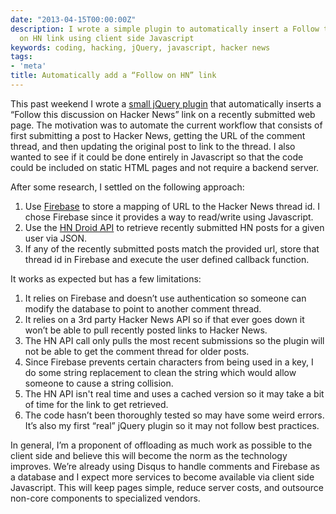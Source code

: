 ```yaml
---
date: "2013-04-15T00:00:00Z"
description: I wrote a simple plugin to automatically insert a Follow this discussion
  on HN link using client side Javascript
keywords: coding, hacking, jQuery, javascript, hacker news
tags:
- 'meta'
title: Automatically add a “Follow on HN” link
---
```


This past weekend I wrote a <a href="https://github.com/dangoldin/follow-discussion-hn" target="_blank">small jQuery plugin</a> that automatically inserts a “Follow this discussion on Hacker News” link on a recently submitted web page. The motivation was to automate the current workflow that consists of first submitting a post to Hacker News, getting the URL of the comment thread, and then updating the original post to link to the thread. I also wanted to see if it could be done entirely in Javascript so that the code could be included on static HTML pages and not require a backend server.

After some research, I settled on the following approach:

1. Use <a href="https://www.firebase.com/" target="_blank">Firebase</a> to store a mapping of URL to the Hacker News thread id. I chose Firebase since it provides a way to read/write using Javascript.
2. Use the <a href="http://hndroidapi.appspot.com" target="_blank">HN Droid API</a> to retrieve recently submitted HN posts for a given user via JSON.
3. If any of the recently submitted posts match the provided url, store that thread id in Firebase and execute the user defined callback function.

It works as expected but has a few limitations:

1. It relies on Firebase and doesn’t use authentication so someone can modify the database to point to another comment thread.
2. It relies on a 3rd party Hacker News API so if that ever goes down it won’t be able to pull recently posted links to Hacker News.
3. The HN API call only pulls the most recent submissions so the plugin will not be able to get the comment thread for older posts.
4. Since Firebase prevents certain characters from being used in a key, I do some string replacement to clean the string which would allow someone to cause a string collision.
5. The HN API isn't real time and uses a cached version so it may take a bit of time for the link to get retrieved.
6. The code hasn’t been thoroughly tested so may have some weird errors. It’s also my first “real” jQuery plugin so it may not follow best practices.

In general, I’m a proponent of offloading as much work as possible to the client side and believe this will become the norm as the technology improves. We’re already using Disqus to handle comments and Firebase as a database and I expect more services to become available via client side Javascript. This will keep pages simple, reduce server costs, and outsource non-core components to specialized vendors.
